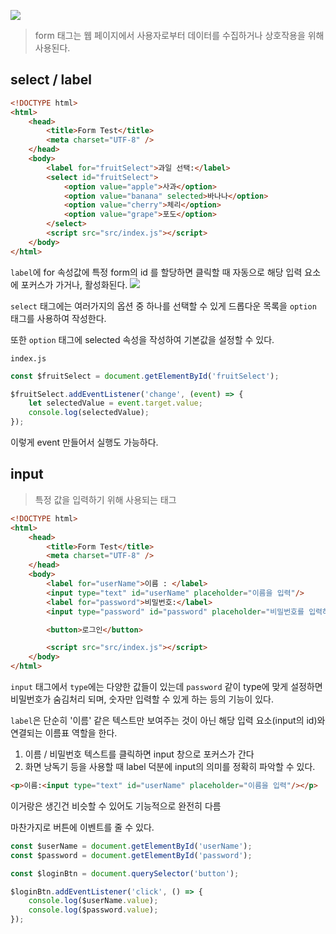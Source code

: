 ![](https://i.imgur.com/TGc6BPt.png)
> form 태그는 웹 페이지에서 사용자로부터 데이터를 수집하거나 상호작용을 위해 사용된다.

## select / label

```html
<!DOCTYPE html>
<html>
    <head>
        <title>Form Test</title>
        <meta charset="UTF-8" />
    </head>
    <body>
        <label for="fruitSelect">과일 선택:</label>
        <select id="fruitSelect">
            <option value="apple">사과</option>
            <option value="banana" selected>바나나</option>
            <option value="cherry">체리</option>
            <option value="grape">포도</option>
        </select>
        <script src="src/index.js"></script>
    </body>
</html>
```
`label`에 for 속성값에 특정 form의 id 를 할당하면 클릭할 때 자동으로 해당 입력 요소에 포커스가 가거나, 활성화된다.
![](https://i.imgur.com/ci0RlFh.png)


`select` 태그에는 여러가지의 옵션 중 하나를 선택할 수 있게 드롭다운 목록을 `option` 태그를 사용하여 작성한다.

또한 `option` 태그에 selected 속성을 작성하여 기본값을 설정할 수 있다.

`index.js`
```js
const $fruitSelect = document.getElementById('fruitSelect');

$fruitSelect.addEventListener('change', (event) => {
    let selectedValue = event.target.value;
    console.log(selectedValue);
});
```
이렇게 event 만들어서 실행도 가능하다.

## input
> 특정 값을 입력하기 위해 사용되는 태그

```html
<!DOCTYPE html>
<html>
    <head>
        <title>Form Test</title>
        <meta charset="UTF-8" />
    </head>
    <body>
        <label for="userName">이름 : </label>
        <input type="text" id="userName" placeholder="이름을 입력"/>
        <label for="password">비밀번호:</label>
        <input type="password" id="password" placeholder="비밀번호를 입력하세요" />

        <button>로그인</button>

        <script src="src/index.js"></script>
    </body>
</html>
```
`input` 태그에서 `type`에는 다양한 값들이 있는데 `password` 같이 type에 맞게 설정하면 비밀번호가 숨김처리 되며, 숫자만 입력할 수 있게 하는 등의 기능이 있다.

`label`은 단순히 '이름' 같은 텍스트만 보여주는 것이 아닌 해당 입력 요소(input의 id)와 연결되는 이름표 역할을 한다.
1. 이름 / 비밀번호 텍스트를 클릭하면 input 창으로 포커스가 간다
2. 화면 낭독기 등을 사용할 때 label 덕분에 input의 의미를 정확히 파악할 수 있다.
```html
<p>이름:<input type="text" id="userName" placeholder="이름을 입력"/></p>
```
이거랑은 생긴건 비슷할 수 있어도 기능적으로 완전히 다름

마찬가지로 버튼에 이벤트를 줄 수 있다.
```js
const $userName = document.getElementById('userName');
const $password = document.getElementById('password');

const $loginBtn = document.querySelector('button');

$loginBtn.addEventListener('click', () => {
    console.log($userName.value);
    console.log($password.value);
});
```